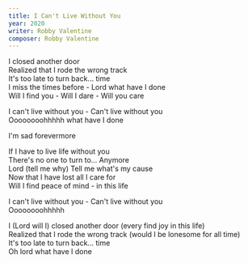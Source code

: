 ```yaml
---
title: I Can't Live Without You
year: 2020
writer: Robby Valentine
composer: Robby Valentine
---
```


<p>I closed another door<br />
Realized that I rode the wrong track<br />
It's too late to turn back... time<br />
I miss the times before - Lord what have I done<br />
Will I find you - Will I dare - Will you care</p>

<p>I can't live without you - Can't live without you<br />
Oooooooohhhhh what have I done</p>

<p>I'm sad forevermore</p>

<p>If I have to live life without you<br />
There's no one to turn to... Anymore<br />
Lord (tell me why) Tell me what's my cause<br />
Now that I have lost all I care for<br />
Will I find peace of mind - in this life</p>

<p>I can't live without you - Can't live without you<br />
Oooooooohhhhh</p>

<p>I (Lord will I) closed another door (every find joy in this life)<br />
Realized that I rode the wrong track (would I be lonesome for all time)<br />
It's too late to turn back... time<br />
Oh lord what have I done</p>